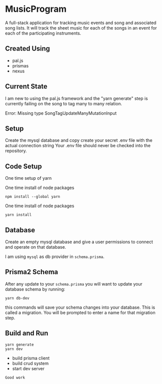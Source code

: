 # MusicProgram

A full-stack application for tracking music events and song and associated song lists. It will track the sheet music for each of the songs in an event for each of the participating instruments.

## Created Using
* pal.js
* prismas
* nexus

## Current State
I am new to using the pal.js framework and the "yarn generate" step is currently failing on the song to tag many to many relation.

Error: Missing type SongTagUpdateManyMutationInput


## Setup

Create the mysql database and copy create your secret .env file with the actual connection string
Your .env file should never be checked into the repository.


## Code Setup

One time setup of yarn

One time install of node packages

```shell
npm install --global yarn
```

One time install of node packages

```shell
yarn install
```

## Database

Create an empty mysql database and give a user permissions to connect and operate on that database.

I am using `mysql` as db provider in `schema.prisma`.


## Prisma2 Schema

After any update to your `schema.prisma` you will want to update your database schema by running:

```shell
yarn db-dev
```

this commands will save your schema changes into your database. This is called a migration. You will be prompted to enter a name for that migration step.


## Build and Run

```shell
yarn generate
yarn dev
```

- build prisma client
- build crud system
- start dev server

`Good work`
